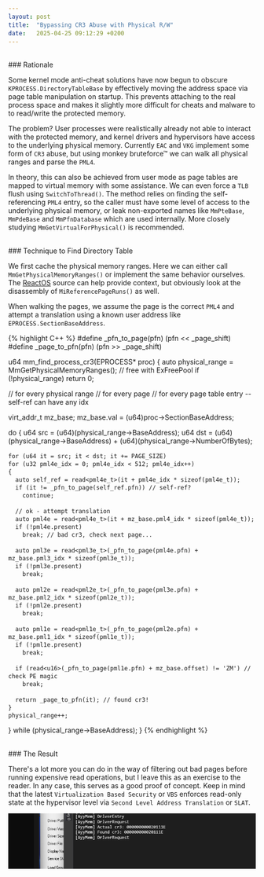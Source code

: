 ```yaml
---
layout: post
title:  "Bypassing CR3 Abuse with Physical R/W"
date:   2025-04-25 09:12:29 +0200
---
```


<br>
### Rationale

Some kernel mode anti-cheat solutions have now begun to obscure `KPROCESS.DirectoryTableBase` by effectively moving the address space via page table manipulation on startup. This prevents attaching to the real process space and makes it slightly more difficult for cheats and malware to to read/write the protected memory.

The problem? User processes were realistically already not able to interact with the protected memory, and kernel drivers and hypervisors have access to the underlying physical memory. Currently `EAC` and `VKG` implement some form of `CR3` abuse, but using monkey bruteforce™ we can walk all physical ranges and parse the `PML4`.

In theory, this can also be achieved from user mode as page tables are mapped to virtual memory with some assistance. We can even force a `TLB` flush using `SwitchToThread()`. The method relies on finding the self-referencing `PML4` entry, so the caller must have some level of access to the underlying physical memory, or leak non-exported names like `MmPteBase`, `MmPdeBase` and `MmPfnDatabase` which are used internally. More closely studying `MmGetVirtualForPhysical()` is recommended.

<br>
### Technique to Find Directory Table

We first cache the physical memory ranges. Here we can either call `MmGetPhysicalMemoryRanges()` or implement the same behavior ourselves. The [ReactOS](https://doxygen.reactos.org/d1/d6d/dynamic_8c.html#a4d2191536acfdbcab710579f81193527) source can help provide context, but obviously look at the disassembly of `MiReferencePageRuns()` as well.

When walking the pages, we assume the page is the correct `PML4` and attempt a translation using a known user address like `EPROCESS.SectionBaseAddress`.

{% highlight C++ %}
#define _pfn_to_page(pfn) (pfn << _page_shift)
#define _page_to_pfn(pfn) (pfn >> _page_shift)

u64 mm_find_process_cr3(EPROCESS* proc)
{
  auto physical_range = MmGetPhysicalMemoryRanges(); // free with ExFreePool
  if (!physical_range)
    return 0;

  // for every physical range
  // for every page
  // for every page table entry -- self-ref can have any idx  

  virt_addr_t mz_base;
  mz_base.val = (u64)proc->SectionBaseAddress;

  do {
    u64 src = (u64)(physical_range->BaseAddress);
    u64 dst = (u64)(physical_range->BaseAddress) + (u64)(physical_range->NumberOfBytes);

    for (u64 it = src; it < dst; it += PAGE_SIZE) 
    for (u32 pml4e_idx = 0; pml4e_idx < 512; pml4e_idx++)
    {
      auto self_ref = read<pml4e_t>(it + pml4e_idx * sizeof(pml4e_t));
      if (it != _pfn_to_page(self_ref.pfn)) // self-ref?
        continue;

      // ok - attempt translation
      auto pml4e = read<pml4e_t>(it + mz_base.pml4_idx * sizeof(pml4e_t));
      if (!pml4e.present)
        break; // bad cr3, check next page...

      auto pml3e = read<pml3e_t>(_pfn_to_page(pml4e.pfn) + mz_base.pml3_idx * sizeof(pml3e_t));
      if (!pml3e.present)
        break;

      auto pml2e = read<pml2e_t>(_pfn_to_page(pml3e.pfn) + mz_base.pml2_idx * sizeof(pml2e_t));
      if (!pml2e.present)
        break;

      auto pml1e = read<pml1e_t>(_pfn_to_page(pml2e.pfn) + mz_base.pml1_idx * sizeof(pml1e_t));
      if (!pml1e.present)
        break;
      
      if (read<u16>(_pfn_to_page(pml1e.pfn) + mz_base.offset) != 'ZM') // check PE magic
        break;
      
      return _page_to_pfn(it); // found cr3!
    }
    physical_range++;
  } while (physical_range->BaseAddress);
}
{% endhighlight %}

<br>
### The Result

There's a lot more you can do in the way of filtering out bad pages before running expensive read operations, but I leave this as an exercise to the reader. In any case, this serves as a good proof of concept. Keep in mind that the latest `Virtualization Based Security` or `VBS` enforces read-only state at the hypervisor level via `Second Level Address Translation` or `SLAT`.

![Driver Output](/assets/image2.png)